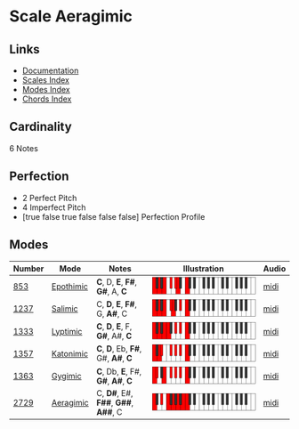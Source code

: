 # Scale Aeragimic

## Links

- [Documentation](index.md)
- [Scales Index](Scales.md)
- [Modes Index](Modes.md)
- [Chords Index](Chords.md)

## Cardinality

6 Notes

## Perfection

- 2 Perfect Pitch
- 4 Imperfect Pitch
- [true false true false false false] Perfection Profile

## Modes

| Number | Mode | Notes | Illustration | Audio |
|--------|------|-------|--------------|-------|
| [853](https://ianring.com/musictheory/scales/853) | [Epothimic](ModeEpothimic.md) | **C**, D, **E**, **F#**, **G#**, A, **C** | ![CNaturalEpothimic](ModeCNaturalEpothimic.png) | [midi](https://github.com/edipermadi/music/blob/main/docs/ModeCNaturalEpothimic.mid?raw=true) | 
| [1237](https://ianring.com/musictheory/scales/1237) | [Salimic](ModeSalimic.md) | C, **D**, **E**, **F#**, G, **A#**, C | ![CNaturalSalimic](ModeCNaturalSalimic.png) | [midi](https://github.com/edipermadi/music/blob/main/docs/ModeCNaturalSalimic.mid?raw=true) | 
| [1333](https://ianring.com/musictheory/scales/1333) | [Lyptimic](ModeLyptimic.md) | **C**, **D**, **E**, F, **G#**, A#, **C** | ![CNaturalLyptimic](ModeCNaturalLyptimic.png) | [midi](https://github.com/edipermadi/music/blob/main/docs/ModeCNaturalLyptimic.mid?raw=true) | 
| [1357](https://ianring.com/musictheory/scales/1357) | [Katonimic](ModeKatonimic.md) | **C**, **D**, Eb, **F#**, G#, **A#**, **C** | ![CNaturalKatonimic](ModeCNaturalKatonimic.png) | [midi](https://github.com/edipermadi/music/blob/main/docs/ModeCNaturalKatonimic.mid?raw=true) | 
| [1363](https://ianring.com/musictheory/scales/1363) | [Gygimic](ModeGygimic.md) | **C**, Db, **E**, F#, **G#**, **A#**, **C** | ![CNaturalGygimic](ModeCNaturalGygimic.png) | [midi](https://github.com/edipermadi/music/blob/main/docs/ModeCNaturalGygimic.mid?raw=true) | 
| [2729](https://ianring.com/musictheory/scales/2729) | [Aeragimic](ModeAeragimic.md) | C, **D#**, E#, **F##**, **G##**, **A##**, C | ![CNaturalAeragimic](ModeCNaturalAeragimic.png) | [midi](https://github.com/edipermadi/music/blob/main/docs/ModeCNaturalAeragimic.mid?raw=true) | 
